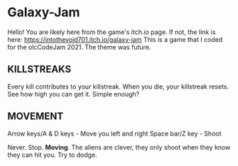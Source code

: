 # Galaxy-Jam

Hello! You are likely here from the game's itch.io page. If not, the link is here: https://intothevoid701.itch.io/galaxy-jam
This is a game that I coded for the olcCodeJam 2021. The theme was future.

## KILLSTREAKS 

Every kill contributes to your killstreak. When you die, your killstreak resets. See how high you can get it. Simple enough?

## MOVEMENT

Arrow keys/A & D keys - Move you left and right 
Space bar/Z key - Shoot

Never. Stop. **Moving**. The aliens are clever, they only shoot when they know they can hit you. Try to dodge.
